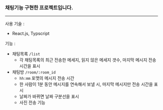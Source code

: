 ### 채팅기능 구현한 프로젝트입니다.

----

사용 기술 : 
* React.js, Typscript

기능 : 
* 채팅목록 `/list`
  * 각 채팅목록의 최근 전송한 메세지, 읽지 않은 메세지 갯수, 마지막 메시지 전송 시간을 표시
* 채팅방 `/room/:room_id`
  * `hh:mm` 포맷의 메시지 전송 시간 
  * 한 사람이 1분 동안 메시지를 연속해서 보낼 시, 마지막 메시지만 전송 시간을 표시
  * 날짜가 바뀌면 날짜 구분선을 표시
  * 사진 전송 기능